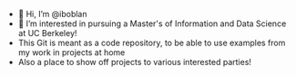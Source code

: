 - 👋 Hi, I’m @iboblan
- 👀 I’m interested in pursuing a Master's of Information and Data Science at UC Berkeley!
- This Git is meant as a code repository, to be able to use examples from my work in projects at home
- Also a place to show off projects to various interested parties!
